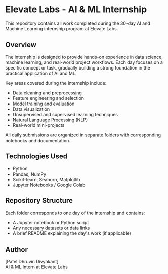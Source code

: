 # Elevate Labs - AI & ML Internship

This repository contains all work completed during the 30-day AI and Machine Learning internship program at Elevate Labs.

## Overview

The internship is designed to provide hands-on experience in data science, machine learning, and real-world project workflows. Each day focuses on a specific concept or task, gradually building a strong foundation in the practical application of AI and ML.

Key areas covered during the internship include:

- Data cleaning and preprocessing
- Feature engineering and selection
- Model training and evaluation
- Data visualization
- Unsupervised and supervised learning techniques
- Natural Language Processing (NLP)
- Real-world mini-projects

All daily submissions are organized in separate folders with corresponding notebooks and documentation.

## Technologies Used

- Python
- Pandas, NumPy
- Scikit-learn, Seaborn, Matplotlib
- Jupyter Notebooks / Google Colab

## Repository Structure

Each folder corresponds to one day of the internship and contains:

- A Jupyter notebook or Python script
- Any necessary datasets or data links
- A brief README explaining the day's work (if applicable)

## Author

[Patel Dhruvin Divyakant]  
AI & ML Intern at Elevate Labs  


